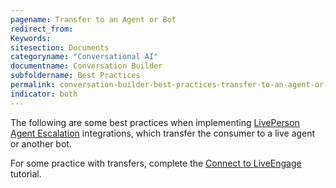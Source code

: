 ```yaml
---
pagename: Transfer to an Agent or Bot
redirect_from:
Keywords:
sitesection: Documents
categoryname: "Conversational AI"
documentname: Conversation Builder
subfoldername: Best Practices
permalink: conversation-builder-best-practices-transfer-to-an-agent-or-bot.html
indicator: both
---
```


The following are some best practices when implementing [LivePerson Agent Escalation](conversation-builder-integrations-liveperson-agent-escalation-integrations.html) integrations, which transfer the consumer to a live agent or another bot.

For some practice with transfers, complete the [Connect to LiveEngage](conversation-builder-getting-started-4-connect-to-liveengage.html) tutorial.

